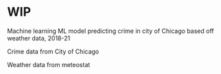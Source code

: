 # WIP

Machine learning ML model predicting crime in city of Chicago based off weather data, 2018-21

Crime data from City of Chicago

Weather data from meteostat
